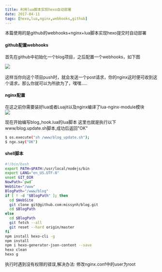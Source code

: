 ```yaml
---
title: 利用lua脚本实现hexo自动部署
date: 2017-04-11  
tags: [hexo,lua,nginx,webhooks,github]
---
```

本篇使用的是github的webhooks+nginx+lua脚本实现hexo提交时自动部署
#### github配置webhooks
首先在github中初始化一个blog项目，之后配置一个webhooks，如下图
  
<!--more-->

<img src="http://oo8ieb5e5.bkt.clouddn.com/image/vps/github_webhooks.png" />   <br><br>
这样当你向这个项目push时，就会发送一个post请求，你的nginx这时便可收到这个请求，那么你就可以为所欲为了，嘿嘿.....

#### nginx配置
在这之前你需要装好lua或者Luajit以及nginx编译了lua-nginx-module模块  
<img src="http://oo8ieb5e5.bkt.clouddn.com/image/vps/nginx_webhooks_conf.png" />

现在开始编写blog_hook.lua的lua脚本
这里也就是执行以下www/blog.update.sh脚本,成功后返回"OK"
``` bash
$ os.execute("sh /www/blog_update.sh");
$ ngx.say("OK")
```

#### shell脚本
``` bash
#!/bin/bash
export PATH=$PATH:/usr/local/nodejs/bin
export LANG="en_US.UTF-8"
unset GIT_DIR 
NowPath=`pwd`
WebSite="/www"
BlogPath="/www/blog"
if [ ! -d "$BlogPath" ]; then
  cd $WebSite
  git clone git@github.com:missynh/blog.git
  cd $BlogPath
else
  cd $BlogPath
  git fetch --all
  git reset --hard origin/master
fi
npm install hexo-cli -g
npm install
npm i hexo-generator-json-content --save
hexo clean
hexo g
```
执行时遇到没有权限的错误,解决办法: 修改nginx.conf中的user为root


